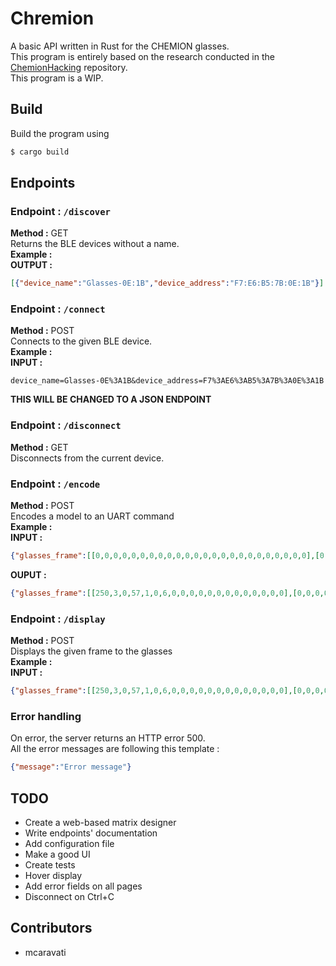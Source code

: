 # Chremion
A basic API written in Rust for the CHEMION glasses. \
This program is entirely based on the research conducted in the [ChemionHacking](https://github.com/gsuberland/ChemionHacking) repository.\
This program is a WIP.

## Build
Build the program using 
```bash
$ cargo build
```

## Endpoints
### Endpoint : `/discover`
**Method :** GET \
Returns the BLE devices without a name. \
**Example :** \
**OUTPUT :**
```json
[{"device_name":"Glasses-0E:1B","device_address":"F7:E6:B5:7B:0E:1B"}]
```

### Endpoint : `/connect`
**Method :** POST \
Connects to the given BLE device. \
**Example :** \
**INPUT :**
```http request
device_name=Glasses-0E%3A1B&device_address=F7%3AE6%3AB5%3A7B%3A0E%3A1B
```
**THIS WILL BE CHANGED TO A JSON ENDPOINT**

### Endpoint : `/disconnect`
**Method :** GET \
Disconnects from the current device.

### Endpoint : `/encode`
**Method :** POST \
Encodes a model to an UART command \
**Example :** \
**INPUT :**
```json
{"glasses_frame":[[0,0,0,0,0,0,0,0,0,0,0,0,0,0,0,0,0,0,0,0,0,0,0,0],[0,0,0,0,0,0,0,0,0,0,0,0,0,0,0,0,0,0,0,0,0,0,0,0],[0,0,0,0,0,0,0,0,0,0,0,0,0,0,0,0,0,0,0,0,0,0,0,0],[0,0,0,0,0,0,0,0,0,0,0,0,0,0,0,0,0,0,0,0,0,0,0,0],[0,0,0,0,0,0,0,0,0,0,0,0,0,0,0,0,0,0,0,0,0,0,0,0],[0,0,0,0,0,0,0,0,0,0,0,0,0,0,0,0,0,0,0,0,0,0,0,0],[0,0,0,0,0,0,0,0,0,0,0,0,0,0,0,0,0,0,0,0,0,0,0,0],[0,0,0,0,0,0,0,0,0,0,0,0,0,0,0,0,0,0,0,0,0,0,0,0],[0,0,0,0,0,0,0,0,0,0,0,0,0,0,0,0,0,0,0,0,0,0,0,0]]}
```
**OUPUT :**
```json
{"glasses_frame":[[250,3,0,57,1,0,6,0,0,0,0,0,0,0,0,0,0,0,0,0],[0,0,0,0,0,0,0,0,0,0,0,0,0,0,0,0,0,0,0,0],[0,0,0,0,0,0,0,0,0,0,0,0,0,0,0,0,0,0,0,0],[0,7,85,169]]}
```

### Endpoint : `/display`
**Method :** POST \
Displays the given frame to the glasses \
**Example :** \
**INPUT :**
```json
{"glasses_frame":[[250,3,0,57,1,0,6,0,0,0,0,0,0,0,0,0,0,0,0,0],[0,0,0,0,0,0,0,0,0,0,0,0,0,0,0,0,0,0,0,0],[0,0,0,0,0,0,0,0,0,0,0,0,0,0,0,0,0,0,0,0],[0,7,85,169]]}
```

### Error handling
On error, the server returns an HTTP error 500. \
All the error messages are following this template :
```json
{"message":"Error message"}
```

## TODO
 - Create a web-based matrix designer
 - Write endpoints' documentation
 - Add configuration file
 - Make a good UI
 - Create tests
 - Hover display
 - Add error fields on all pages
 - Disconnect on Ctrl+C

## Contributors
 - mcaravati
